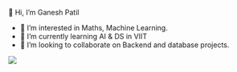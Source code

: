 👋 Hi, I’m Ganesh Patil
- 👀 I’m interested in Maths, Machine Learning.
- 🌱 I’m currently learning AI & DS in VIIT
- 💞️ I’m looking to collaborate on Backend and database projects.
<img src="https://media1.tenor.com/m/DimzPZMypFcAAAAd/laptop.gif">
